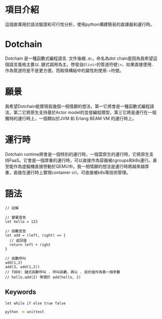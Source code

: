 # 項目介紹
這個倉庫用於語法驗證和可行性分析，使用python構建簡易的直譯器和運行時。
# Dotchain
Dotchain 是一種函數式編程語言. 文件後綴`.dc`，命名為dot chain是因為我希望這個語言風格主要以`.`鏈式調用為主。啓發自`Elixir`的管道符號`|>`，如果直接使用`.`作為管道符是不是更方便。而取得構結中的屬性則使用`->`符號。
# 願景
我希望Dotchain能實現我幾個一相情願的想法，第一它將會是一種函數式編程語法，第二它將原生支持基於Actor model的並發編程模型，第三它將是運行在一個獨特的運行時上，一個類似於JVM 和 Erlang BEAM VM 的運行時上。
# 運行時
Dotchain runtime將會是一個特別的運行時，一個雲原生的運行時，它將原生支持FaaS。它會是一個厚重的運行時，可以直接作為容器被cgroups和k8s運行。甚至能作為虛擬機直接啓動於QEMU中。我一相情願的想法是運行時將越來越厚重，直接在運行時上實現container cri，可直接被k8s等技術管理。
# 語法
```
// 註解

// 變量宣告
let hello = 123

// 函數宣告
let add = (left, right) => {
  // 返回值
  return left + right
}

// 函數呼叫
add(1,2)
add(3, add(1,2))
// TODO: 鏈式函數呼叫 . 呼叫函數，將以 . 前的值作為第一個參數
// hello.add(2) 等價於 add(hello, 2)
```
## Keywords
```
let while if else true false
```

```bash
python -m unittest
```